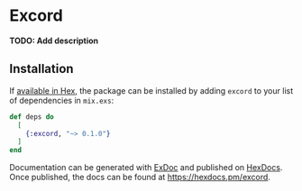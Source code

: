# Excord

**TODO: Add description**

## Installation

If [available in Hex](https://hex.pm/docs/publish), the package can be installed
by adding `excord` to your list of dependencies in `mix.exs`:

```elixir
def deps do
  [
    {:excord, "~> 0.1.0"}
  ]
end
```

Documentation can be generated with [ExDoc](https://github.com/elixir-lang/ex_doc)
and published on [HexDocs](https://hexdocs.pm). Once published, the docs can
be found at <https://hexdocs.pm/excord>.

